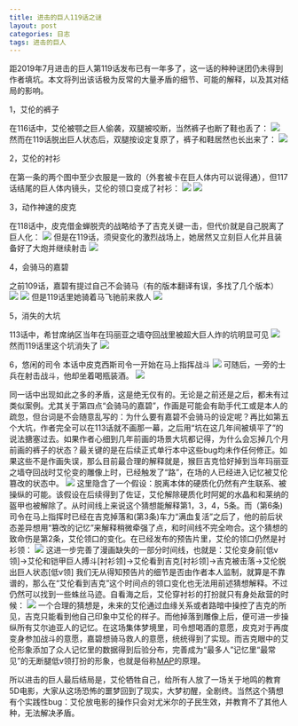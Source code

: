 ```yaml
---
title: 进击的巨人119话之谜
layout: post
categories: 日志
tags: 进击的巨人
---
```

距2019年7月进击的巨人第119话发布已有一年多了，这一话的种种谜团仍未得到作者填坑。本文将列出该话极为反常的大量矛盾的细节、可能的解释，以及其对结局的影响。

1，艾伦的裤子

在116话中，艾伦被颚之巨人偷袭，双腿被咬断，当然裤子也断了鞋也丢了：
![](https://nullrecurrent.github.io//image/107.jpg)
然而在119话脱出巨人状态后，双腿按设定复原了，裤子和鞋居然也长出来了：
![](https://nullrecurrent.github.io//image/108.jpg)

2，艾伦的衬衫

在第一条的两个图中至少衣服是一致的（外套被卡在巨人体内可以说得通），但117话结尾的巨人体内镜头，艾伦的领口变成了衬衫：
![](https://nullrecurrent.github.io//image/109.jpg)
![](https://nullrecurrent.github.io//image/110.jpg)


3，动作神速的皮克

在118话中，皮克借金蝉脱壳的战略给予了吉克关键一击，但代价就是自己脱离了巨人化：
![](https://nullrecurrent.github.io//image/111.jpg)
但是在119话，须臾变化的激烈战场上，她居然又立刻巨人化并且装备好了大炮并继续射击
![](https://nullrecurrent.github.io//image/112.jpg)

4，会骑马的嘉碧

之前109话，嘉碧有提过自己不会骑马（有的版本翻译有误，多找了几个版本）
![](https://nullrecurrent.github.io//image/114.jpg)
![](https://nullrecurrent.github.io//image/115.jpg)
但是119话里她骑着马飞驰前来救人
![](https://nullrecurrent.github.io//image/113.jpg)

5，消失的大坑

113话中，希甘席纳区当年在玛丽亚之墙夺回战里被超大巨人炸的坑明显可见
![](https://nullrecurrent.github.io//image/116.jpg)
然而119话里这个坑消失了
![](https://nullrecurrent.github.io//image/117.jpg)

6，悠闲的司令
本话中皮克西斯司令一开始在马上指挥战斗
![](https://nullrecurrent.github.io//image/118.jpg)
可随后，一旁的士兵在射击战斗，他却坐着喝瓶装酒。 
![](https://nullrecurrent.github.io//image/119.jpg)

同一话中出现如此之多的矛盾，这是绝无仅有的。无论是之前还是之后，都未有过类似案例。尤其关于第四点“会骑马的嘉碧”，作画是可能会有助手代工或是本人的疏忽，但台词是不会随意乱写的：为什么要有嘉碧不会骑马的设定呢？再比如第五个大坑，作者完全可以在113话就不画那一幕，之后用“坑在这几年间被填平了”的说法搪塞过去。如果作者心细到几年前画的场景大坑都记得，为什么会忘掉几个月前画的裤子的状态？最关键的是在后续正式单行本中这些bug均未作任何修正。如果这些不是作画失误，那么目前最合理的解释就是，猴巨吉克恰好掉到当年玛丽亚之墙夺回战时艾伦变的雕像上时，已经触发了“路”，在场的人已经进入记忆被艾伦篡改的状态中。
![](https://nullrecurrent.github.io//image/120.jpg)
这里隐含了一个假设：脱离本体的硬质化仍然有产生联系、被操纵的可能。该假设在后续得到了佐证，艾伦解除硬质化时阿妮的水晶和和莱纳的盔甲也被解除了。从时间线上来说这个猜想能解释第1，3，4，5条。而（第6条)司令在马上指挥时已经在吉克掉落和(第3条)车力“满血复活”之后了，他的前后状态差异想用“篡改的记忆”来解释稍微牵强了点，和时间线不完全吻合。这个猜想的致命伤是第2条，艾伦领口的变化。在已经发布的预告片里，艾伦的领口仍然是衬衫领：
![](https://nullrecurrent.github.io//image/121.jpg)
这进一步完善了漫画缺失的一部分时间线，也就是：艾伦变身前[低v领]→艾伦和铠甲巨人搏斗[衬衫领]→艾伦看到吉克[衬衫领]→吉克被击落→艾伦脱出巨人状态[低v领]
我们无从得知预告片的细节是否由作者本人监制，就算是不靠谱的，那么在“艾伦看到吉克”这个时间点的领口变化也无法用前述猜想解释。不过仍然可以找到一些蛛丝马迹。自看海之后，艾伦穿衬衫的打扮就只有身处敌营的时候：
![](https://nullrecurrent.github.io//image/122.jpg)
一个合理的猜想是，未来的艾伦通过血缘关系或者路暗中操控了吉克的所见，吉克只能看到他自己印象中艾伦的样子。而他掉落到雕像上后，便可进一步操纵所有艾尔迪亚人的记忆。在这场集体梦境里，司令想喝酒的意愿，皮克对于再度变身参加战斗的意愿，嘉碧想骑马救人的意愿，统统得到了实现。而吉克眼中的艾伦形象添加了众人记忆里的数据得到后验分布，完善成为“最多人”记忆里“最常见”的无断腿低v领打扮的形象，也就是俗称[MAP](https://en.wikipedia.org/wiki/Maximum_a_posteriori_estimation)的原理。

所以进击的巨人最后结局是，艾伦牺牲自己，给所有人放了一场关于地鸣的教育5D电影，大家从这场恐怖的噩梦回到了现实，大梦初醒，全剧终。当然这个猜想有个实践性bug：艾伦放电影的操作只会对尤米尔的子民生效，并教育不了其他人种，无法解决矛盾。
